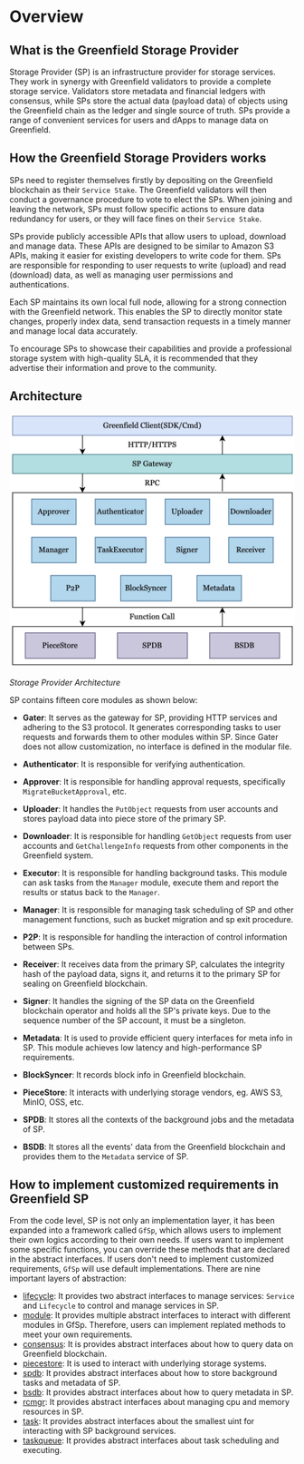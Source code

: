 # Overview

## What is the Greenfield Storage Provider

Storage Provider (SP) is an infrastructure provider for storage services. They work in synergy with Greenfield validators
to provide a complete storage service. Validators store metadata and financial ledgers with consensus, while SPs store
the actual data (payload data) of objects using the Greenfield chain as the ledger and single source of truth. SPs provide
a range of convenient services for users and dApps to manage data on Greenfield.

## How the Greenfield Storage Providers works

SPs need to register themselves firstly by depositing on the Greenfield blockchain as their `Service Stake`. The Greenfield
validators will then conduct a governance procedure to vote to elect the SPs. When joining and leaving the network, SPs
must follow specific actions to ensure data redundancy for users, or they will face fines on their `Service Stake`.

SPs provide publicly accessible APIs that allow users to upload, download and manage data. These APIs are designed to be
similar to Amazon S3 APIs, making it easier for existing developers to write code for them. SPs are responsible for
responding to user requests to write (upload) and read (download) data, as well as managing user permissions and authentications.

Each SP maintains its own local full node, allowing for a strong connection with the Greenfield network. This enables the
SP to directly monitor state changes, properly index data, send transaction requests in a timely manner and manage local data accurately.

To encourage SPs to showcase their capabilities and provide a professional storage system with high-quality SLA, it is
recommended that they advertise their information and prove to the community.

## Architecture

![sp-arch-flow](../../../../static/asset/05-SP-Arch.jpg)

<div style={{textAlign:'center'}}><i>Storage Provider Architecture</i></div>

SP contains fifteen core modules as shown below:

- **Gater**: It serves as the gateway for SP, providing HTTP services and adhering to the S3 protocol. It generates corresponding tasks to user requests and
forwards them to other modules within SP. Since Gater does not allow customization, no interface is defined in the modular file.

- **Authenticator**: It is responsible for verifying authentication.

- **Approver**: It is responsible for handling approval requests, specifically `MigrateBucketApproval`, etc.

- **Uploader**: It handles the `PutObject` requests from user accounts and stores payload data into piece store of the primary SP.

- **Downloader**: It is responsible for handling `GetObject` requests from user accounts and `GetChallengeInfo` requests from other components in the Greenfield system.

- **Executor**: It is responsible for handling background tasks. This module can ask tasks from the `Manager` module, execute them and report the results or status back to the `Manager`.

- **Manager**: It is responsible for managing task scheduling of SP and other management functions, such as bucket migration and sp exit procedure.

- **P2P**: It is responsible for handling the interaction of control information between SPs.

- **Receiver**: It receives data from the primary SP, calculates the integrity hash of the payload data, signs it, and returns it to the primary SP for sealing on Greenfield blockchain.

- **Signer**: It handles the signing of the SP data on the Greenfield blockchain operator and holds all the SP's private keys. Due to the sequence number of the SP account, it must be a singleton.

- **Metadata**: It is used to provide efficient query interfaces for meta info in SP. This module achieves low latency and high-performance SP requirements.

- **BlockSyncer**: It records block info in Greenfield blockchain.

- **PieceStore**: It interacts with underlying storage vendors, eg. AWS S3, MinIO, OSS, etc.

- **SPDB**: It stores all the contexts of the background jobs and the metadata of SP.

- **BSDB**: It stores all the events' data from the Greenfield blockchain and provides them to the `Metadata` service of SP.

## How to implement customized requirements in Greenfield SP

From the code level, SP is not only an implementation layer, it has been expanded into a framework called `GfSp`, which allows users to implement their own logics according to their own needs. If users want to implement some specific functions, you can override these methods that are declared in the abstract interfaces. If users don't need to implement customized requirements, `GfSp` will use default implementations. There are nine important layers of abstraction:

- [lifecycle](https://github.com/bnb-chain/greenfield-storage-provider/tree/master/core/lifecycle): It provides two abstract interfaces to manage services: `Service` and `Lifecycle` to control and manage services in SP.
- [module](https://github.com/bnb-chain/greenfield-storage-provider/tree/master/core/module): It provides multiple abstract interfaces to interact with different modules in GfSp. Therefore, users can implement replated methods to meet your own requirements.
- [consensus](https://github.com/bnb-chain/greenfield-storage-provider/tree/master/core/consensus): It is provides abstract interfaces about how to query data on Greenfield blockchain.
- [piecestore](https://github.com/bnb-chain/greenfield-storage-provider/tree/master/core/piecestore): It is used to interact with underlying storage systems.
- [spdb](https://github.com/bnb-chain/greenfield-storage-provider/tree/master/core/spdb): It provides abstract interfaces about how to store background tasks and metadata of SP.
- [bsdb](https://github.com/bnb-chain/greenfield-storage-provider/blob/master/core/bsdb): It provides abstract interfaces about how to query metadata in SP.
- [rcmgr](https://github.com/bnb-chain/greenfield-storage-provider/tree/master/core/rcmgr): It provides abstract interfaces about managing cpu and memory resources in SP.
- [task](https://github.com/bnb-chain/greenfield-storage-provider/tree/master/core/task): It provides abstract interfaces about the smallest uint for interacting with SP background services.
- [taskqueue](https://github.com/bnb-chain/greenfield-storage-provider/tree/master/core/taskqueue): It provides abstract interfaces about task scheduling and executing.
